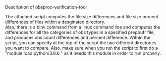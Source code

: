 Description of obsproc-verification-tool

The attached script computes the file size differences and file size percent differences of files within a desginated directory.  
Also, there is a binv command from a linux command line and computes the differences for all the categories of obs types in a specified prepbufr file, 
and produces obs count differences and percent difference.  Within the script, you can specify at the top of the script
the two different directories you want to compare.  Also, make sure when you run the script to first do a "module 
load python/3.8.6 " as it needs this module in order to run properly. 

